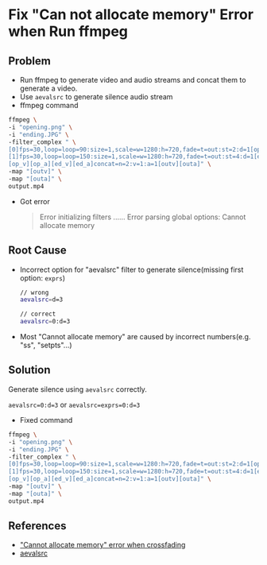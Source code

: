 # Fix "Can not allocate memory" Error when Run ffmpeg

## Problem
* Run ffmpeg to generate video and audio streams and concat them to generate a video.
* Use `aevalsrc` to generate silence audio stream
* ffmpeg command

```bash
ffmpeg \
-i "opening.png" \
-i "ending.JPG" \
-filter_complex " \
[0]fps=30,loop=loop=90:size=1,scale=w=1280:h=720,fade=t=out:st=2:d=1[op_v];aevalsrc=d=3[op_a],
[1]fps=30,loop=loop=150:size=1,scale=w=1280:h=720,fade=t=out:st=4:d=1[ed_v],aevalsrc=d=5[ed_a],
[op_v][op_a][ed_v][ed_a]concat=n=2:v=1:a=1[outv][outa]" \
-map "[outv]" \
-map "[outa]" \
output.mp4
```

* Got error

  > Error initializing filters
  > ......
  > Error parsing global options: Cannot allocate memory

## Root Cause
* Incorrect option for "aevalsrc" filter to generate silence(missing first option: `exprs`)
  
  ```bash
  // wrong
  aevalsrc=d=3

  // correct
  aevalsrc=0:d=3
  ```

* Most "Cannot allocate memory" are caused by incorrect numbers(e.g. "ss", "setpts"...)

## Solution
Generate silence using `aevalsrc` correctly.

`aevalsrc=0:d=3` or `aevalsrc=exprs=0:d=3`

* Fixed command

```bash
ffmpeg \
-i "opening.png" \
-i "ending.JPG" \
-filter_complex " \
[0]fps=30,loop=loop=90:size=1,scale=w=1280:h=720,fade=t=out:st=2:d=1[op_v];aevalsrc=exprs=0:d=3[op_a],
[1]fps=30,loop=loop=150:size=1,scale=w=1280:h=720,fade=t=out:st=4:d=1[ed_v],aevalsrc=exprs=0:d=5[ed_a],
[op_v][op_a][ed_v][ed_a]concat=n=2:v=1:a=1[outv][outa]" \
-map "[outv]" \
-map "[outa]" \
output.mp4
```

## References
* ["Cannot allocate memory" error when crossfading](https://superuser.com/questions/1671061/cannot-allocate-memory-error-when-crossfading)
* [aevalsrc](https://ffmpeg.org/ffmpeg-filters.html#aevalsrc)
